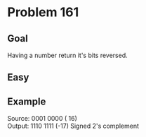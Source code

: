 # Problem 161

## Goal

Having a number return it's bits reversed.

## Easy

## Example

Source: 0001 0000  ( 16)<br>
Output: 1110 1111  (-17) Signed 2's complement
